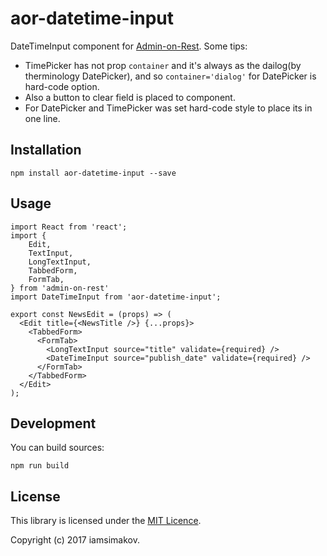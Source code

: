 # aor-datetime-input

DateTimeInput component for [Admin-on-Rest](https://github.com/marmelab/admin-on-rest).
Some tips:
- TimePicker has not prop `container` and it's always as the dailog(by therminology DatePicker), and so `container='dialog'` for DatePicker is hard-code option.
- Also a button to clear field is placed to component.
- For DatePicker and TimePicker was set hard-code style to place its in one line.


## Installation

```
npm install aor-datetime-input --save
```


## Usage


```
import React from 'react';
import {
    Edit,
    TextInput,
    LongTextInput,
    TabbedForm,
    FormTab,
} from 'admin-on-rest'
import DateTimeInput from 'aor-datetime-input';

export const NewsEdit = (props) => (
  <Edit title={<NewsTitle />} {...props}>
    <TabbedForm>
      <FormTab>
        <LongTextInput source="title" validate={required} />
        <DateTimeInput source="publish_date" validate={required} />
      </FormTab>
    </TabbedForm>
  </Edit>
);

```
## Development

You can build sources:

```
npm run build
```

## License

This library is licensed under the [MIT Licence](https://github.com/iamsimakov/aor-datetime-input/blob/master/LICENSE).

Copyright (c) 2017 iamsimakov.

